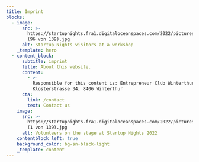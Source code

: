 ```yaml
---
title: Imprint
blocks:
  - image:
      src: >-
        https://startupnights.fra1.digitaloceanspaces.com/2022/pictures/impressions/031122_StartupNights_Tag1_
        (96 von 139).jpg
      alt: Startup Nights visitors at a workshop
    _template: hero
  - content_block:
      subtitle: imprint
      title: About this website.
      content:
        - >-
          Responsible for this content is: Entrepreneur Club Winterthur,
          Klosterstrasse 34, 8406 Winterthur
      cta:
        link: /contact
        text: Contact us
    image:
      src: >-
        https://startupnights.fra1.digitaloceanspaces.com/2022/pictures/impressions/031122_StartupNights_Tag1_
        (1 von 139).jpg
      alt: Volunteers on the stage at Startup Nights 2022
    contentblock_left: true
    background_color: bg-sn-black-light
    _template: content
---
```































